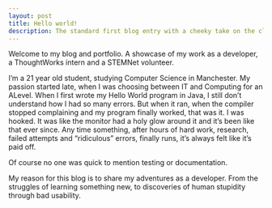 ```yaml
---
layout: post
title: Hello world!
description: The standard first blog entry with a cheeky take on the classic Hello World!
---
```


Welcome to my blog and portfolio. A showcase of my work as a developer, a ThoughtWorks intern and a STEMNet volunteer.

I’m a 21 year old student, studying Computer Science in Manchester. My passion started late, when I was choosing between IT and Computing for an ALevel. When I first wrote my Hello World program in Java, I still don’t understand how I had so many errors. But when it ran, when the compiler stopped complaining and my program finally worked, that was it. I was hooked. It was like the monitor had a holy glow around it and it’s been like that ever since. Any time something, after hours of hard work, research, failed attempts and “ridiculous” errors, finally runs, it’s always felt like it’s paid off.

Of course no one was quick to mention testing or documentation.

My reason for this blog is to share my adventures as a developer. From the struggles of learning something new, to discoveries of human stupidity through bad usability.